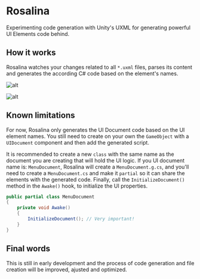 # Rosalina
Experimenting code generation with Unity's UXML for generating powerful UI Elements code behind.

## How it works

Rosalina watches your changes related to all `*.uxml` files, parses its content and generates the according C# code based on the element's names.

![alt](https://github.com/Eastrall/Rosalina/blob/main/docs/rosalina-code-gen.png?raw=true)

![alt](https://gyazo.com/291ca8702846fcff5c2a53ba4c766536)

## Known limitations

For now, Rosalina only generates the UI Document code based on the UI element names. You still need to create on your own the `GameObject` with a `UIDocument` component and then add the generated script.

It is recommended to create a new `class` with the same name as the document you are creating that will hold the UI logic. If you UI document name is: `MenuDocument`, Rosalina will create a `MenuDocument.g.cs`, and you'll need to create a `MenuDocument.cs` and make it `partial` so it can share the elements with the generated code.
Finally, call the `InitializeDocument()` method in the `Awake()` hook, to initialize the UI properties.

```csharp
public partial class MenuDocument
{
    private void Awake()
    {
        InitializeDocument(); // Very important!
    }
}
```

## Final words

This is still in early development and the process of code generation and file creation will be improved, ajusted and optimized.
